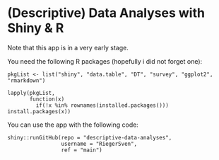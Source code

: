 # (Descriptive) Data Analyses with Shiny & R

Note that this app is in a very early stage.

You need the following R packages (hopefully i did not forget one):


```
pkgList <- list("shiny", "data.table", "DT", "survey", "ggplot2", "rmarkdown")
```

```{r}
lapply(pkgList,
       function(x) 
         if(!x %in% rownames(installed.packages())) install.packages(x))
```


You can use the app with the following code:

```
shiny::runGitHub(repo = "descriptive-data-analyses",
                 username = "RiegerSven",
                 ref = "main")
```